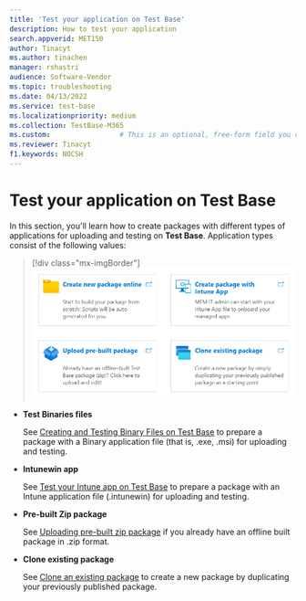 ```yaml
---
title: 'Test your application on Test Base'
description: How to test your application
search.appverid: MET150
author: Tinacyt
ms.author: tinachen
manager: rshastri
audience: Software-Vendor
ms.topic: troubleshooting
ms.date: 04/13/2022
ms.service: test-base
ms.localizationpriority: medium
ms.collection: TestBase-M365
ms.custom:                 # This is an optional, free-form field you can use to define your own collection of articles. If you have more than one value, format as a bulleted list. This field truncates to something like 144 characters (inclusive of spaces) so keep it short.
ms.reviewer: Tinacyt
f1.keywords: NOCSH
---
```


# Test your application on Test Base

In this section, you'll learn how to create packages with different types of applications for uploading and testing on **Test Base**. Application types consist of the following values:

   > [!div class="mx-imgBorder"]
   > ![Package publish prompts](Media/testoverview01.png)

   - **Test Binaries files**

      See [Creating and Testing Binary Files on Test Base](testapplication.md) to prepare a package with a Binary application file (that is, .exe, .msi) for uploading and testing.

   - **Intunewin app**

      See [Test your Intune app on Test Base](testintuneapplication.md) to prepare a package with an Intune application file (.intunewin) for uploading and testing.

   - **Pre-built Zip package**

      See [Uploading pre-built zip package](uploadapplication.md) if you already have an offline built package in .zip format.

   - **Clone existing package**

      See [Clone an existing package](clonepackage.md) to create a new package by duplicating your previously published package.


